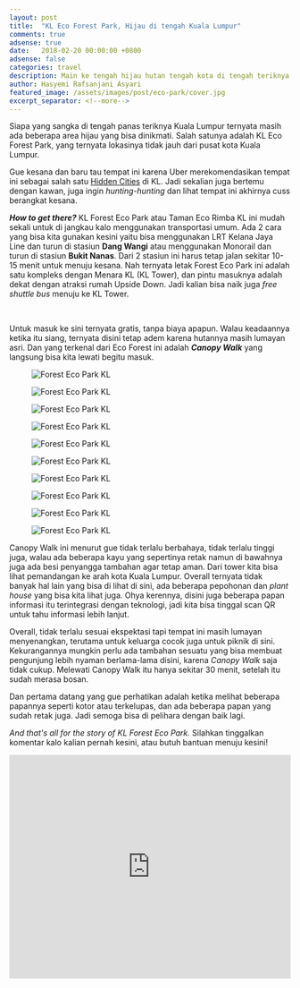 ```yaml
---
layout: post
title:  "KL Eco Forest Park, Hijau di tengah Kuala Lumpur"
comments: true
adsense: true
date:   2018-02-20 00:00:00 +0800
adsense: false
categories: travel
description: Main ke tengah hijau hutan tengah kota di tengah teriknya Kuala Lumpur
author: Hasyemi Rafsanjani Asyari
featured_image: /assets/images/post/eco-park/cover.jpg
excerpt_separator: <!--more-->
---
```


<p class="intro">Siapa yang sangka di tengah panas teriknya Kuala Lumpur ternyata masih ada beberapa area hijau yang bisa dinikmati. Salah satunya adalah KL Eco Forest Park, yang ternyata lokasinya tidak jauh dari pusat kota Kuala Lumpur.</p>

Gue kesana dan baru tau tempat ini karena Uber merekomendasikan tempat ini sebagai salah satu <a href="https://www.uber.com/en-MY/blog/kuala-lumpur/hiddencitieskl/" target="_blank">Hidden Cities</a> di KL. Jadi sekalian juga bertemu dengan kawan, juga ingin _hunting-hunting_ dan lihat tempat ini akhirnya cuss berangkat kesana.

___How to get there?___
KL Forest Eco Park atau Taman Eco Rimba KL ini mudah sekali untuk di jangkau kalo menggunakan transportasi umum. Ada 2 cara yang bisa kita gunakan kesini yaitu bisa menggunakan LRT Kelana Jaya Line dan turun di stasiun __Dang Wangi__ atau menggunakan Monorail dan turun di stasiun __Bukit Nanas__. Dari 2 stasiun ini harus tetap jalan sekitar 10-15 menit untuk menuju kesana. Nah ternyata letak Forest Eco Park ini adalah satu kompleks dengan Menara KL (KL Tower), dan pintu masuknya adalah dekat dengan atraksi rumah Upside Down. Jadi kalian bisa naik juga _free shuttle bus_ menuju ke KL Tower.

<div class="ads">
	<script async src="//pagead2.googlesyndication.com/pagead/js/adsbygoogle.js"></script>
	<!-- Ads Header -->
	<ins class="adsbygoogle"
		style="display:block"
		data-ad-client="ca-pub-9523208256804448"
		data-ad-slot="1649271984"
		data-ad-format="auto"></ins>
	<script>
	(adsbygoogle = window.adsbygoogle || []).push({});
	</script>
</div>
<br/>

Untuk masuk ke sini ternyata gratis, tanpa biaya apapun. Walau keadaannya ketika itu siang, ternyata disini tetap adem karena hutannya masih lumayan asri. Dan yang terkenal dari Eco Forest ini adalah ___Canopy Walk___ yang langsung bisa kita lewati begitu masuk.

<div class="photoset-grid grid">
	<div class="grid--item grid--twelve">
		<figure>
		  <img src="/assets/images/post/eco-park/2.jpg" alt="Forest Eco Park KL" title="Forest Eco Park KL" />		   
		</figure>		
	</div>		
	<div class="grid--item grid--six">
		<figure>
		  <img src="/assets/images/post/eco-park/3.jpg" alt="Forest Eco Park KL" title="Forest Eco Park KL" />		   
		</figure>		
	</div>	
	<div class="grid--item grid--six">
		<figure>
		  <img src="/assets/images/post/eco-park/4.jpg" alt="Forest Eco Park KL" title="Forest Eco Park KL" />		   
		</figure>		
	</div>
    <div class="grid--item grid--six">
		<figure>
		  <img src="/assets/images/post/eco-park/5.jpg" alt="Forest Eco Park KL" title="Forest Eco Park KL" />		     
		</figure>		
	</div>	
	<div class="grid--item grid--six">
		<figure>
		  <img src="/assets/images/post/eco-park/6.jpg" alt="Forest Eco Park KL" title="Forest Eco Park KL" />		   
		</figure>		
	</div>		
	<div class="grid--item grid--twelve">
		<figure>
		  <img src="/assets/images/post/eco-park/7.jpg" alt="Forest Eco Park KL" title="Forest Eco Park KL" />		   
		</figure>		
	</div>
	<div class="grid--item grid--six">
		<figure>
		  <img src="/assets/images/post/eco-park/8.jpg" alt="Forest Eco Park KL" title="Forest Eco Park KL" />		     
		</figure>		
	</div>	
	<div class="grid--item grid--six">
		<figure>
		  <img src="/assets/images/post/eco-park/9.jpg" alt="Forest Eco Park KL" title="Forest Eco Park KL" />		   
		</figure>		
	</div>
	<div class="grid--item grid--twelve">
		<figure>
		  <img src="/assets/images/post/eco-park/10.jpg" alt="Forest Eco Park KL" title="Forest Eco Park KL" />		   
		</figure>		
	</div>		
	<div class="grid--item grid--twelve">
		<figure>
		  <img src="/assets/images/post/eco-park/1.jpg" alt="Forest Eco Park KL" title="Forest Eco Park KL" />		   
		</figure>		
	</div>
</div>

Canopy Walk ini menurut gue tidak terlalu berbahaya, tidak terlalu tinggi juga, walau ada beberapa kayu yang sepertinya retak namun di bawahnya juga ada besi penyangga tambahan agar tetap aman. Dari tower kita bisa lihat pemandangan ke arah kota Kuala Lumpur. Overall ternyata tidak banyak hal lain yang bisa di lihat di sini, ada beberapa pepohonan dan _plant house_ yang bisa kita lihat juga. Ohya kerennya, disini juga beberapa papan informasi itu terintegrasi dengan teknologi, jadi kita bisa tinggal scan QR untuk tahu informasi lebih lanjut.

Overall, tidak terlalu sesuai ekspektasi tapi tempat ini masih lumayan menyenangkan, terutama untuk keluarga cocok juga untuk piknik di sini. Kekurangannya mungkin perlu ada tambahan sesuatu yang bisa membuat pengunjung lebih nyaman berlama-lama disini, karena _Canopy Walk_ saja tidak cukup. Melewati Canopy Walk itu hanya sekitar 30 menit, setelah itu sudah merasa bosan. 

Dan pertama datang yang gue perhatikan adalah ketika melihat beberapa papannya seperti kotor atau terkelupas, dan ada beberapa papan yang sudah retak juga. Jadi semoga bisa di pelihara dengan baik lagi.

_And that's all for the story of KL Forest Eco Park._ Silahkan tinggalkan komentar kalo kalian pernah kesini, atau butuh bantuan menuju kesini!

<div style="text-align: center">
<iframe style="max-width: 100%;" width="560" height="400" src="https://www.youtube.com/embed/Um5YjxZJZwU?rel=0" frameborder="0" allow="autoplay; encrypted-media" allowfullscreen></iframe>
</div>

<div class="ads">
	<script async src="//pagead2.googlesyndication.com/pagead/js/adsbygoogle.js"></script>
	<!-- Ads Footer -->
	<ins class="adsbygoogle"
		style="display:block"
		data-ad-client="ca-pub-9523208256804448"
		data-ad-slot="8051028808"
		data-ad-format="auto"></ins>
	<script>
	(adsbygoogle = window.adsbygoogle || []).push({});
	</script>
</div>
<br/>